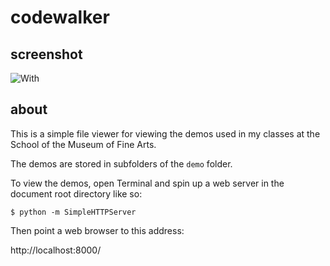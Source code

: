 # codewalker

## screenshot

![With](https://github.com/saulbaizman/codewalker/raw/master/screenshot.png)

## about

This is a simple file viewer for viewing the demos used in my classes at the School of the Museum of Fine Arts.

The demos are stored in subfolders of the `demo` folder.

To view the demos, open Terminal and spin up a web server in the document root directory like so:

`$ python -m SimpleHTTPServer`

Then point a web browser to this address:

http://localhost:8000/


